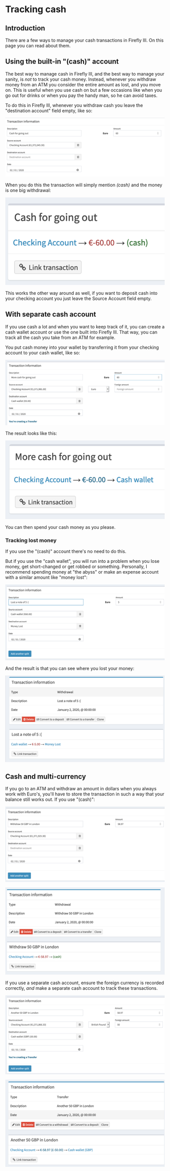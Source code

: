 # Tracking cash

## Introduction

There are a few ways to manage your cash transactions in Firefly III. On this page you can read about them.

## Using the built-in "(cash)" account

The best way to manage cash in Firefly III, and the best way to manage your sanity, is _not_ to track your cash money. Instead, whenever you withdraw money from an ATM you consider the entire amount as lost, and you move on. This is useful when you use cash on but a few occasions like when you go out for drinks or when you pay the handy man, so he can avoid taxes.

To do this in Firefly III, whenever you withdraw cash you leave the "destination account" field empty, like so:

![Making a new transaction for the (cash) account.](images/cash_built_in_1.png)

When you do this the transaction will simply mention _(cash)_ and the money is one big withdrawal:

![View a transaction for the (cash) account.](images/cash_built_in_2.png)

This works the other way around as well, if you want to deposit cash into your checking account you just leave the Source Account field empty.

## With separate cash account

If you use cash a lot and when you want to keep track of it, you can create a cash wallet account or use the one built into Firefly III. That way, you can track all the cash you take from an ATM for example.

You put cash money into your wallet by transferring it from your checking account to your cash wallet, like so:

![Making a new transaction for a cash wallet.](images/cash_wallet_1.png)

The result looks like this:

![View a transaction for the cash wallet.](images/cash_wallet_2.png)

You can then spend your cash money as you please.

### Tracking lost money

If you use the "(cash)" account there's no need to do this.

But if you use the "cash wallet", you will run into a problem when you lose money, get short-changed or get robbed or something. Personally, I recommend spending money at "the abyss" or make an expense account with a similar amount like "money lost":

![Create a transaction about money lost.](images/money_lost_1.png)

And the result is that you can see where you lost your money:

![View a transaction about money lost.](images/money_lost_2.png)

## Cash and multi-currency

If you go to an ATM and withdraw an amount in dollars when you always work with Euro's, you'll have to store the transaction in such a way that your balance still works out. If you use "(cash)":

![Create a multi-currency cash withdrawal.](images/multi_1.png)

![View a multi-currency cash withdrawal.](images/multi_2.png)

If you use a separate cash account, ensure the foreign currency is recorded correctly, _and_ make a separate cash account to track these transactions.

![Create a multi-currency cash transfer to your wallet.](images/multi_3.png)

![View a multi-currency cash transfer to your wallet.](images/multi_4.png)


